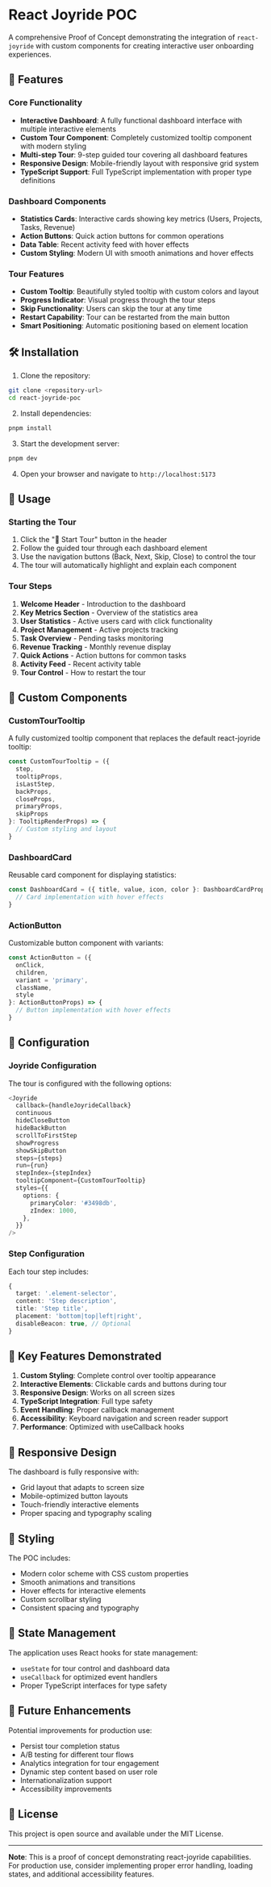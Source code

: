 # React Joyride POC

A comprehensive Proof of Concept demonstrating the integration of `react-joyride` with custom components for creating interactive user onboarding experiences.

## 🚀 Features

### Core Functionality
- **Interactive Dashboard**: A fully functional dashboard interface with multiple interactive elements
- **Custom Tour Component**: Completely customized tooltip component with modern styling
- **Multi-step Tour**: 9-step guided tour covering all dashboard features
- **Responsive Design**: Mobile-friendly layout with responsive grid system
- **TypeScript Support**: Full TypeScript implementation with proper type definitions

### Dashboard Components
- **Statistics Cards**: Interactive cards showing key metrics (Users, Projects, Tasks, Revenue)
- **Action Buttons**: Quick action buttons for common operations
- **Data Table**: Recent activity feed with hover effects
- **Custom Styling**: Modern UI with smooth animations and hover effects

### Tour Features
- **Custom Tooltip**: Beautifully styled tooltip with custom colors and layout
- **Progress Indicator**: Visual progress through the tour steps
- **Skip Functionality**: Users can skip the tour at any time
- **Restart Capability**: Tour can be restarted from the main button
- **Smart Positioning**: Automatic positioning based on element location

## 🛠️ Installation

1. Clone the repository:
```bash
git clone <repository-url>
cd react-joyride-poc
```

2. Install dependencies:
```bash
pnpm install
```

3. Start the development server:
```bash
pnpm dev
```

4. Open your browser and navigate to `http://localhost:5173`

## 📖 Usage

### Starting the Tour
1. Click the "🚀 Start Tour" button in the header
2. Follow the guided tour through each dashboard element
3. Use the navigation buttons (Back, Next, Skip, Close) to control the tour
4. The tour will automatically highlight and explain each component

### Tour Steps
1. **Welcome Header** - Introduction to the dashboard
2. **Key Metrics Section** - Overview of the statistics area
3. **User Statistics** - Active users card with click functionality
4. **Project Management** - Active projects tracking
5. **Task Overview** - Pending tasks monitoring
6. **Revenue Tracking** - Monthly revenue display
7. **Quick Actions** - Action buttons for common tasks
8. **Activity Feed** - Recent activity table
9. **Tour Control** - How to restart the tour

## 🎨 Custom Components

### CustomTourTooltip
A fully customized tooltip component that replaces the default react-joyride tooltip:

```typescript
const CustomTourTooltip = ({ 
  step, 
  tooltipProps, 
  isLastStep, 
  backProps, 
  closeProps, 
  primaryProps, 
  skipProps
}: TooltipRenderProps) => {
  // Custom styling and layout
}
```

### DashboardCard
Reusable card component for displaying statistics:

```typescript
const DashboardCard = ({ title, value, icon, color }: DashboardCardProps) => {
  // Card implementation with hover effects
}
```

### ActionButton
Customizable button component with variants:

```typescript
const ActionButton = ({ 
  onClick, 
  children, 
  variant = 'primary', 
  className, 
  style 
}: ActionButtonProps) => {
  // Button implementation with hover effects
}
```

## 🔧 Configuration

### Joyride Configuration
The tour is configured with the following options:

```typescript
<Joyride
  callback={handleJoyrideCallback}
  continuous
  hideCloseButton
  hideBackButton
  scrollToFirstStep
  showProgress
  showSkipButton
  steps={steps}
  run={run}
  stepIndex={stepIndex}
  tooltipComponent={CustomTourTooltip}
  styles={{
    options: {
      primaryColor: '#3498db',
      zIndex: 1000,
    },
  }}
/>
```

### Step Configuration
Each tour step includes:

```typescript
{
  target: '.element-selector',
  content: 'Step description',
  title: 'Step title',
  placement: 'bottom|top|left|right',
  disableBeacon: true, // Optional
}
```

## 🎯 Key Features Demonstrated

1. **Custom Styling**: Complete control over tooltip appearance
2. **Interactive Elements**: Clickable cards and buttons during tour
3. **Responsive Design**: Works on all screen sizes
4. **TypeScript Integration**: Full type safety
5. **Event Handling**: Proper callback management
6. **Accessibility**: Keyboard navigation and screen reader support
7. **Performance**: Optimized with useCallback hooks

## 📱 Responsive Design

The dashboard is fully responsive with:
- Grid layout that adapts to screen size
- Mobile-optimized button layouts
- Touch-friendly interactive elements
- Proper spacing and typography scaling

## 🎨 Styling

The POC includes:
- Modern color scheme with CSS custom properties
- Smooth animations and transitions
- Hover effects for interactive elements
- Custom scrollbar styling
- Consistent spacing and typography

## 🔄 State Management

The application uses React hooks for state management:
- `useState` for tour control and dashboard data
- `useCallback` for optimized event handlers
- Proper TypeScript interfaces for type safety

## 🚀 Future Enhancements

Potential improvements for production use:
- Persist tour completion status
- A/B testing for different tour flows
- Analytics integration for tour engagement
- Dynamic step content based on user role
- Internationalization support
- Accessibility improvements

## 📄 License

This project is open source and available under the MIT License.

---

**Note**: This is a proof of concept demonstrating react-joyride capabilities. For production use, consider implementing proper error handling, loading states, and additional accessibility features.

